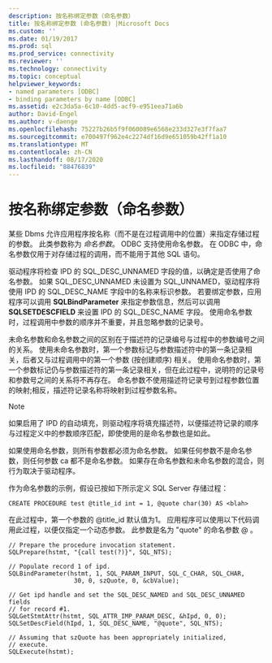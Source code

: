 ```yaml
---
description: 按名称绑定参数（命名参数）
title: 按名称绑定参数 (命名参数) |Microsoft Docs
ms.custom: ''
ms.date: 01/19/2017
ms.prod: sql
ms.prod_service: connectivity
ms.reviewer: ''
ms.technology: connectivity
ms.topic: conceptual
helpviewer_keywords:
- named parameters [ODBC]
- binding parameters by name [ODBC]
ms.assetid: e2c3da5a-6c10-4dd5-acf9-e951eea71a6b
author: David-Engel
ms.author: v-daenge
ms.openlocfilehash: 75227b26b5f9f060089e6568e233d327e3f7faa7
ms.sourcegitcommit: e700497f962e4c2274df16d9e651059b42ff1a10
ms.translationtype: MT
ms.contentlocale: zh-CN
ms.lasthandoff: 08/17/2020
ms.locfileid: "88476839"
---
```

# <a name="binding-parameters-by-name-named-parameters"></a>按名称绑定参数（命名参数）
某些 Dbms 允许应用程序按名称（而不是在过程调用中的位置）来指定存储过程的参数。 此类参数称为 *命名参数*。 ODBC 支持使用命名参数。 在 ODBC 中，命名参数仅用于对存储过程的调用，而不能用于其他 SQL 语句。  
  
 驱动程序将检查 IPD 的 SQL_DESC_UNNAMED 字段的值，以确定是否使用了命名参数。 如果 SQL_DESC_UNNAMED 未设置为 SQL_UNNAMED，驱动程序将使用 IPD 的 SQL_DESC_NAME 字段中的名称来标识参数。 若要绑定参数，应用程序可以调用 **SQLBindParameter** 来指定参数信息，然后可以调用 **SQLSETDESCFIELD** 来设置 IPD 的 SQL_DESC_NAME 字段。 使用命名参数时，过程调用中参数的顺序并不重要，并且忽略参数的记录号。  
  
 未命名参数和命名参数之间的区别在于描述符的记录编号与过程中的参数编号之间的关系。 使用未命名参数时，第一个参数标记与参数描述符中的第一条记录相关，后者又与过程调用中的第一个参数 (按创建顺序) 相关。 使用命名参数时，第一个参数标记仍与参数描述符的第一条记录相关，但在此过程中，说明符的记录号和参数号之间的关系将不再存在。 命名参数不使用描述符记录号到过程参数位置的映射;相反，描述符记录名称将映射到过程参数名称。  
  
> [!NOTE]  
>  如果启用了 IPD 的自动填充，则驱动程序将填充描述符，以便描述符记录的顺序与过程定义中的参数顺序匹配，即使使用的是命名参数也是如此。  
  
 如果使用命名参数，则所有参数都必须为命名参数。 如果任何参数不是命名参数，则任何参数 ca 都不是命名参数。 如果存在命名参数和未命名参数的混合，则行为取决于驱动程序。  
  
 作为命名参数的示例，假设已按如下所示定义 SQL Server 存储过程：  
  
```  
CREATE PROCEDURE test @title_id int = 1, @quote char(30) AS <blah>  
```  
  
 在此过程中，第一个参数的 @title_id 默认值为1。 应用程序可以使用以下代码调用此过程，以便仅指定一个动态参数。 此参数是名为 "quote" 的命名参数 \@ 。  
  
```  
// Prepare the procedure invocation statement.  
SQLPrepare(hstmt, "{call test(?)}", SQL_NTS);  
  
// Populate record 1 of ipd.  
SQLBindParameter(hstmt, 1, SQL_PARAM_INPUT, SQL_C_CHAR, SQL_CHAR,  
                  30, 0, szQuote, 0, &cbValue);  
  
// Get ipd handle and set the SQL_DESC_NAMED and SQL_DESC_UNNAMED fields  
// for record #1.  
SQLGetStmtAttr(hstmt, SQL_ATTR_IMP_PARAM_DESC, &hIpd, 0, 0);  
SQLSetDescField(hIpd, 1, SQL_DESC_NAME, "@quote", SQL_NTS);  
  
// Assuming that szQuote has been appropriately initialized,  
// execute.  
SQLExecute(hstmt);  
```

